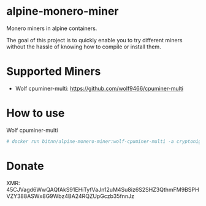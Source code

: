 # alpine-monero-miner
Monero miners in alpine containers.

The goal of this project is to quickly enable you to try different miners without the hassle of knowing how to compile or install them.

# Supported Miners

* Wolf cpuminer-multi: https://github.com/wolf9466/cpuminer-multi

# How to use
Wolf cpuminer-multi
```bash
# docker run bitnn/alpine-monero-miner:wolf-cpuminer-multi -a cryptonight -o stratum+tcp://xmr-usa.dwarfpool.com:8005 -u 45CJVagd6WwQAQfAkS91EHiTyfVaJn12uM4Su8iz6S2SHZ3QthmFM9BSPHVZY388ASWx8G9Wbz4BA24RQZUpGczb35fnnJz -p x --threads 2
```

# Donate
XMR: 45CJVagd6WwQAQfAkS91EHiTyfVaJn12uM4Su8iz6S2SHZ3QthmFM9BSPHVZY388ASWx8G9Wbz4BA24RQZUpGczb35fnnJz
